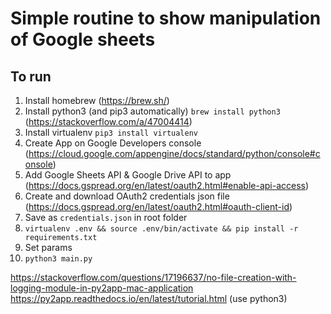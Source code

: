 # Simple routine to show manipulation of Google sheets

## To run

1. Install homebrew (https://brew.sh/)
2. Install python3 (and pip3 automatically) `brew install python3` (https://stackoverflow.com/a/47004414)
3. Install virtualenv `pip3 install virtualenv`
4. Create App on Google Developers console (https://cloud.google.com/appengine/docs/standard/python/console#console)
5. Add Google Sheets API & Google Drive API to app (https://docs.gspread.org/en/latest/oauth2.html#enable-api-access)
6. Create and download OAuth2 credentials json file (https://docs.gspread.org/en/latest/oauth2.html#oauth-client-id)
7. Save as `credentials.json` in root folder
8. `virtualenv .env && source .env/bin/activate && pip install -r requirements.txt`
9. Set params
10. `python3 main.py`

https://stackoverflow.com/questions/17196637/no-file-creation-with-logging-module-in-py2app-mac-application
https://py2app.readthedocs.io/en/latest/tutorial.html (use python3)
